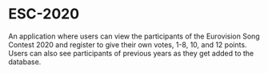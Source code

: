 # ESC-2020

An application where users can view the participants of the Eurovision Song Contest 2020 and register to give their own votes, 1-8, 10, and 12 points. Users can also see participants of previous years as they get added to the database.
